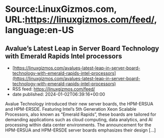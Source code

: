 # Source:LinuxGizmos.com, URL:https://linuxgizmos.com/feed/, language:en-US

## Avalue’s Latest Leap in Server Board Technology with Emerald Rapids Intel processors
 - [https://linuxgizmos.com/avalues-latest-leap-in-server-board-technology-with-emerald-rapids-intel-processors](https://linuxgizmos.com/avalues-latest-leap-in-server-board-technology-with-emerald-rapids-intel-processors)
 - RSS feed: https://linuxgizmos.com/feed/
 - date published: 2024-01-02T06:39:16+00:00

Avalue Technology introduced their new server boards, the HPM-ERSUA and HPM-ERSDE. Featuring Intel&#8217;s 5th Generation Xeon Scalable Processors, also known as &#8220;Emerald Rapids&#8221;, these boards are tailored for demanding applications such as cloud computing, data analytics, and AI processing within data center environments. The announcement for the HPM-ERSUA and HPM-ERSDE server boards emphasizes their design [&#8230;]

